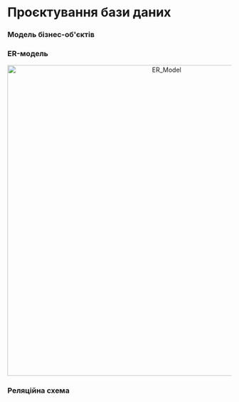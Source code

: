 # Проєктування бази даних


### Модель бізнес-об'єктів 
### ER-модель
<div style="text-align: center; margin: 5px 0px 20px;">
  <img src="https://www.plantuml.com/plantuml/svg/bLHDRnen4BtxLupSIriL579A4KBP04gHYa1yLBqXTpqXBhisiesYzEE_TtUmm74Mb78QltcUUPvvxAtpmlfzMJ2tLNedh2WXBuHpcVTM_TXx7ET6BzGlXAk8eer4XpkuYK4hz3Q0ZA7soZy3Npcq78I3Ee3V300eN2i9NLYjnaE2i1Igg81lsNpm9PiJjgjaF1ah4tZlq6fHOif-DDvKs7YItOy8aSBZsZoiSul2AwEhv78y6IsMsMJ6_fuapgpvYRadbI4EGiCfqThGNABBhTg5Bd66cgECUnFklF1xLy5tq-dNMCtS54XIwY3eQEo_77rVfiq3NDUZBO9vqcYXruFtWq_lik6mStVz0Vhza1MoLFfiDZVwu07JL84TIhVRV_e7gLrGsdcXSvm-CAfyBXaNFaD9bxC--YW0zJcTJcIkr3JXrgi4jNwD2kVKHcCCLoEbdlogtVx8eTNg0--qEpmMLD4vPm5uCvE0GEcrMX3kXQ7mH-70LZ4_3MKft7P11gAHd8wN_H8RmwAGpyUrTWRNds-YrIkztbcpiUZSMOuq6XkIZ2hJNYDXBxSRbRzCf1uN6IzcSXf7yoIQNF3VV-b8ofl-wv6RqWv25afZ-bqwwnzwMB04JzsOSevDlO7wnzaXbVeiVavmcwDJvBSPsb9LzOoc0P-EZLCMUJAqwEjsRuNsL8IYSBzcaDrJSO7LXKeMEyJfYsCrNTZK7CTkKSjzMVm3" 
       width="700px" 
       alt="ER_Model">
</div>

### Реляційна схема

